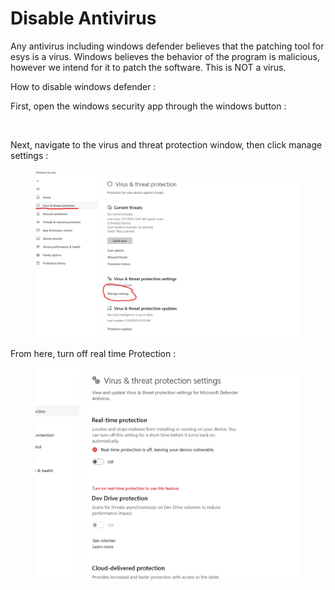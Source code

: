 # Disable Antivirus

Any antivirus including windows defender believes that the patching tool for esys is a virus. Windows believes the behavior of the program is malicious, however we intend for it to patch the software. This is NOT a virus.

How to disable windows defender :&#x20;

First, open the windows security app through the windows button :&#x20;

<figure><img src="https://github.com/user-attachments/assets/9aa76113-fb6d-48ce-8c6b-f75b425e4409" alt=""><figcaption></figcaption></figure>

Next, navigate to the virus and threat protection window, then click manage settings :

<figure><img src="../../.gitbook/assets/image.png" alt=""><figcaption></figcaption></figure>

From here, turn off real time Protection :

<figure><img src="../../.gitbook/assets/image (1).png" alt=""><figcaption></figcaption></figure>

